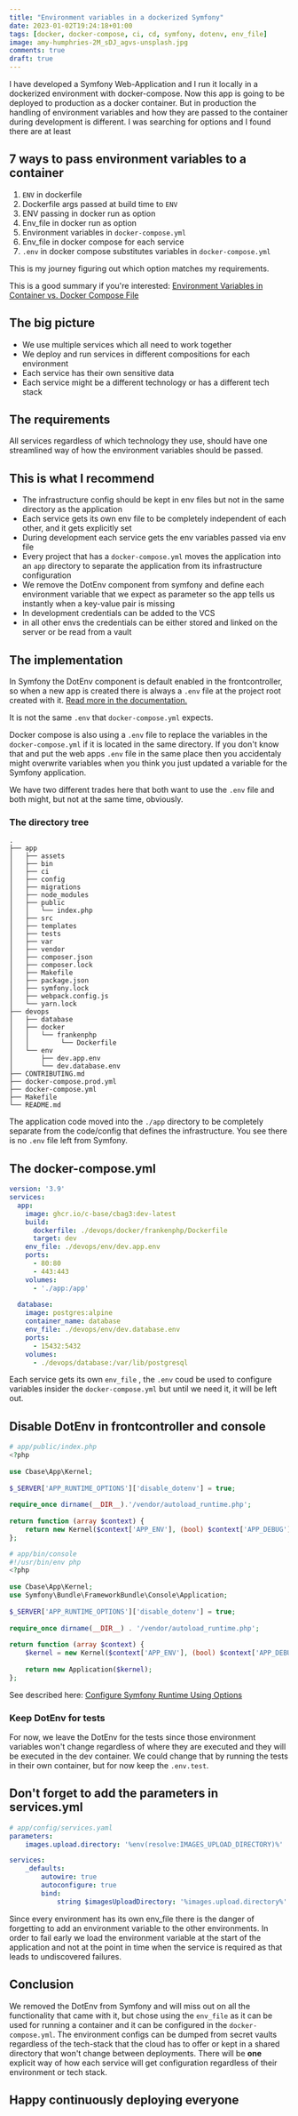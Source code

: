 ```yaml
---
title: "Environment variables in a dockerized Symfony"
date: 2023-01-02T19:24:18+01:00  
tags: [docker, docker-compose, ci, cd, symfony, dotenv, env_file]  
image: amy-humphries-2M_sDJ_agvs-unsplash.jpg
comments: true
draft: true
---  
```


I have developed a Symfony Web-Application and I run it locally in a dockerized environment with docker-compose. Now this app is going to be deployed to production as a docker container. But in production the handling of environment variables and how they are passed to the container during development is different. I was searching for options and I found there are at least

## 7 ways to pass environment variables to a container
1. `ENV` in dockerfile
2. Dockerfile args passed at build time to `ENV`
3. ENV passing in docker run as option
4. Env_file in docker run as option
5. Environment variables in `docker-compose.yml`
6. Env_file in docker compose for each service
7. `.env` in docker compose substitutes variables in `docker-compose.yml`

This is my journey figuring out which option matches my requirements.

This is a good summary if you're interested: [Environment Variables in Container vs. Docker Compose File](https://rotempinchevskiboguslavsky.medium.com/environment-variables-in-container-vs-docker-compose-file-2426b2ec7d8b)

## The big picture
* We use multiple services which all need to work together
* We deploy and run services in different compositions for each environment
* Each service has their own sensitive data
* Each service might be a different technology or has a different tech stack

## The requirements
All services regardless of which technology they use, should have one streamlined way of how the environment variables should be passed.

## This is what I recommend
* The infrastructure config should be kept in env files but not in the same directory as the application
* Each service gets its own env file to be completely independent of each other, and it gets explicitly set
* During development each service gets the env variables passed via env file
* Every project that has a `docker-compose.yml` moves the application into an `app` directory to separate the application from its infrastructure configuration
* We remove the DotEnv component from symfony and define each environment variable that we expect as parameter so the app tells us instantly when a key-value pair is missing
* In development credentials can be added to the VCS
* in all other envs the credentials can be either stored and linked on the server or be read from a vault

## The implementation

In Symfony the DotEnv component is default enabled in the frontcontroller, so when a new app is created there is always a `.env` file at the project root created with it. [Read more in the documentation.](https://symfony.com/doc/current/configuration.html#configuring-environment-variables-in-env-files)

It is not the same `.env` that `docker-compose.yml` expects.

Docker compose is also using a `.env` file to replace the variables in the `docker-compose.yml` if it is located in the same directory. If you don't know that and put the web apps `.env` file in the same place then you accidentaly might overwrite variables when you think you just updated a variable for the Symfony application.

We have two different trades here that both want to use the `.env` file and both might, but not at the same time, obviously.

### The directory tree

```
.
├── app
│   ├── assets
│   ├── bin
│   ├── ci
│   ├── config
│   ├── migrations
│   ├── node_modules
│   ├── public
│   │   └── index.php
│   ├── src
│   ├── templates
│   ├── tests
│   ├── var
│   ├── vendor
│   ├── composer.json
│   ├── composer.lock
│   ├── Makefile
│   ├── package.json
│   ├── symfony.lock
│   ├── webpack.config.js
│   └── yarn.lock
├── devops
│   ├── database
│   ├── docker
│   │   └── frankenphp
│   │        └── Dockerfile
│   └── env
│       ├── dev.app.env
│       └── dev.database.env
├── CONTRIBUTING.md
├── docker-compose.prod.yml
├── docker-compose.yml
├── Makefile
└── README.md
```

The application code moved into the `./app` directory to be completely separate from the code/config that defines the infrastructure. You see there is no `.env` file left from Symfony.

## The docker-compose.yml

```yaml
version: '3.9'  
services:  
  app:  
    image: ghcr.io/c-base/cbag3:dev-latest  
    build:  
      dockerfile: ./devops/docker/frankenphp/Dockerfile  
      target: dev  
    env_file: ./devops/env/dev.app.env  
    ports:  
      - 80:80  
      - 443:443  
    volumes:  
      - './app:/app'  
  
  database:  
    image: postgres:alpine  
    container_name: database  
    env_file: ./devops/env/dev.database.env  
    ports:  
      - 15432:5432  
    volumes:  
      - ./devops/database:/var/lib/postgresql
```

Each service gets its own `env_file` , the `.env` coud be used to configure variables insider the `docker-compose.yml` but until we need it, it will be left out.

## Disable DotEnv in frontcontroller  and console

```php
# app/public/index.php
<?php  
  
use Cbase\App\Kernel;  
  
$_SERVER['APP_RUNTIME_OPTIONS']['disable_dotenv'] = true; 
  
require_once dirname(__DIR__).'/vendor/autoload_runtime.php';  
  
return function (array $context) {  
    return new Kernel($context['APP_ENV'], (bool) $context['APP_DEBUG']);  
};
```

```php
# app/bin/console
#!/usr/bin/env php  
<?php  
  
use Cbase\App\Kernel;  
use Symfony\Bundle\FrameworkBundle\Console\Application;  
  
$_SERVER['APP_RUNTIME_OPTIONS']['disable_dotenv'] = true;  
  
require_once dirname(__DIR__) . '/vendor/autoload_runtime.php';  
  
return function (array $context) {  
    $kernel = new Kernel($context['APP_ENV'], (bool) $context['APP_DEBUG']);  
  
    return new Application($kernel);  
};
```

See described here: [Configure Symfony Runtime Using Options](https://symfony.com/doc/current/components/runtime.html#using-options)

### Keep DotEnv for tests
For now, we leave the DotEnv for the tests since those environment variables won't change regardless of where they are executed and they will be executed in the dev container. We could change that by running the tests in their own container, but for now keep the `.env.test`.

## Don't forget to add the parameters in services.yml

```yaml
# app/config/services.yaml
parameters:  
    images.upload.directory: '%env(resolve:IMAGES_UPLOAD_DIRECTORY)%'

services:  
    _defaults:  
        autowire: true
        autoconfigure: true
        bind:
            string $imagesUploadDirectory: '%images.upload.directory%'
```
Since every environment has its own env_file there is the danger of forgetting to add an environment variable to the other environments. In order to fail early we load the environment variable at the start of the application and not at the point in time when the service is required as that leads to undiscovered failures.

## Conclusion
We removed the DotEnv from Symfony and will miss out on all the functionality that came with it, but chose using the `env_file` as it can be used for running a container and it can be configured in the `docker-compose.yml`.
The environment configs can be dumped from secret vaults regardless of the tech-stack that the cloud has to offer or kept in a shared directory that won't change between deployments.
There will be **one** explicit way of how each service will get configuration regardless of their environment or tech stack.

## Happy continuously deploying everyone  
